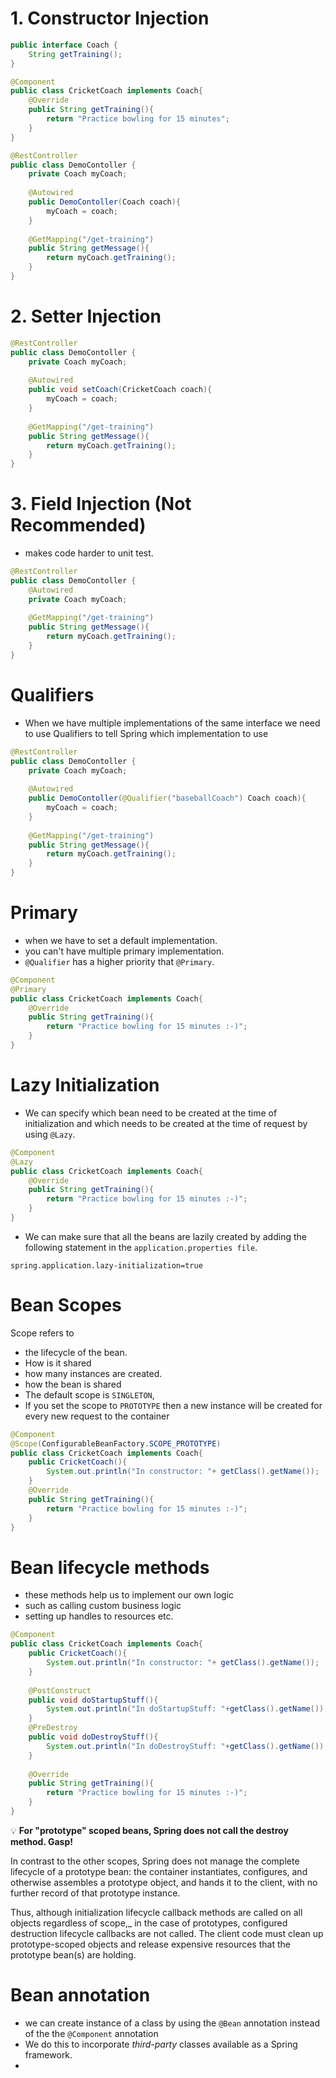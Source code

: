 
# 1. Constructor Injection

```java
public interface Coach {  
    String getTraining();  
}
```

```java
@Component  
public class CricketCoach implements Coach{  
    @Override  
    public String getTraining(){  
        return "Practice bowling for 15 minutes";  
    }  
}
```

```java
@RestController  
public class DemoContoller {  
    private Coach myCoach;  
  
    @Autowired  
	public DemoContoller(Coach coach){  
	    myCoach = coach;  
	}  
  
    @GetMapping("/get-training")  
    public String getMessage(){  
        return myCoach.getTraining();  
    }  
}
```



# 2. Setter Injection

```java
@RestController  
public class DemoContoller {  
    private Coach myCoach;  
  
    @Autowired  
    public void setCoach(CricketCoach coach){  
        myCoach = coach;  
    }  
  
    @GetMapping("/get-training")  
    public String getMessage(){  
        return myCoach.getTraining();  
    }  
}
```


# 3. Field Injection (Not Recommended)

- makes code harder to unit test.
```java
@RestController  
public class DemoContoller {  
    @Autowired  
    private Coach myCoach;      
  
    @GetMapping("/get-training")  
    public String getMessage(){  
        return myCoach.getTraining();  
    }  
}
```

# Qualifiers

- When we have multiple implementations of the same interface we need to use Qualifiers to tell Spring which implementation to use

```java
@RestController  
public class DemoContoller {  
    private Coach myCoach;  
  
    @Autowired  
    public DemoContoller(@Qualifier("baseballCoach") Coach coach){  
        myCoach = coach;  
    }  
  
    @GetMapping("/get-training")  
    public String getMessage(){  
        return myCoach.getTraining();  
    }  
}
```


# Primary

- when we have to set a default implementation.
- you can't have multiple primary implementation.
- `@Qualifier` has a higher priority that `@Primary`.
```java
@Component  
@Primary  
public class CricketCoach implements Coach{  
    @Override  
    public String getTraining(){  
        return "Practice bowling for 15 minutes :-)";  
    }  
}
```

# Lazy Initialization

- We can specify which bean need to be created at the time of initialization and which needs to be created at the time of request by using `@Lazy`.

```java
@Component  
@Lazy  
public class CricketCoach implements Coach{  
    @Override  
    public String getTraining(){  
        return "Practice bowling for 15 minutes :-)";  
    }  
}
```

- We can make sure that all the beans are lazily created by adding the following statement in the `application.properties file`.

```
spring.application.lazy-initialization=true
```

# Bean Scopes

Scope refers to 
- the lifecycle of the bean.
- How is it shared
- how many instances are created.
- how the bean is shared
- The default scope is `SINGLETON`, 
- If you set the scope to `PROTOTYPE` then a new instance will be created for every new request to the container

```java
@Component  
@Scope(ConfigurableBeanFactory.SCOPE_PROTOTYPE)  
public class CricketCoach implements Coach{  
    public CricketCoach(){  
        System.out.println("In constructor: "+ getClass().getName());  
    }  
    @Override  
    public String getTraining(){  
        return "Practice bowling for 15 minutes :-)";  
    }  
}
```

# Bean lifecycle methods

- these methods help us to implement our own logic
- such as calling custom business logic
- setting up handles to resources etc.
```java
@Component   
public class CricketCoach implements Coach{  
    public CricketCoach(){  
        System.out.println("In constructor: "+ getClass().getName());  
    }  
  
    @PostConstruct  
    public void doStartupStuff(){  
        System.out.println("In doStartupStuff: "+getClass().getName());  
    }  
    @PreDestroy  
    public void doDestroyStuff(){  
        System.out.println("In doDestroyStuff: "+getClass().getName());  
    }  
  
    @Override  
    public String getTraining(){  
        return "Practice bowling for 15 minutes :-)";  
    }  
}
```


💡 **For "prototype" scoped beans, Spring does not call the destroy method. Gasp!**  

In contrast to the other scopes, Spring does not manage the complete lifecycle of a prototype bean: the container instantiates, configures, and otherwise assembles a prototype object, and hands it to the client, with no further record of that prototype instance.

Thus, although initialization lifecycle callback methods are called on all objects regardless of scope,_ in the case of prototypes, configured destruction lifecycle callbacks are not called. The client code must clean up prototype-scoped objects and release expensive resources that the prototype bean(s) are holding.


# Bean annotation

- we can create instance of a class by using the `@Bean` annotation instead of the the `@Component` annotation
- We do this to incorporate _third-party_ classes available as a Spring framework.
- 